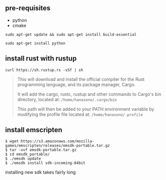 ## pre-requisites

* python
* cmake

``sudo apt-get update && sudo apt-get install build-essential``

``sudo apt-get install python``

## install rust with rustup

```
curl https://sh.rustup.rs -sSf | sh
```

>This will download and install the official compiler for the Rust programming language, and its package manager, Cargo.
>
>It will add the cargo, rustc, rustup and other commands to Cargo's bin directory, located at: ``/home/hanasono/.cargo/bin``
>
>This path will then be added to your PATH environment variable by modifying the profile file located at: ``/home/hanasono/.profile``

## install emscripten

```
$ wget https://s3.amazonaws.com/mozilla-games/emscripten/releases/emsdk-portable.tar.gz
$ tar -xvf emsdk-portable.tar.gz
$ cd emsdk_portable/
$ ./emsdk update
$ ./emsdk install sdk-incoming-64bit
```

installing new sdk takes fairly long

